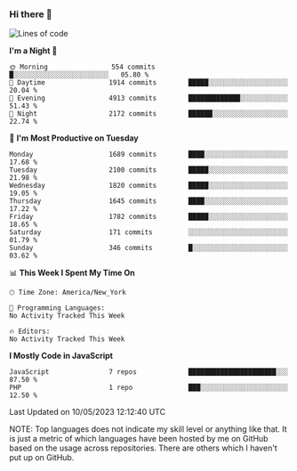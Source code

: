 ### Hi there 👋

<!--
**LynxJinxxy/LynxJinxxy** is a ✨ _special_ ✨ repository because its `README.md` (this file) appears on your GitHub profile.

Here are some ideas to get you started:

- 🔭 I’m currently working on ...
- 🌱 I’m currently learning ...
- 👯 I’m looking to collaborate on ...
- 🤔 I’m looking for help with ...
- 💬 Ask me about ...
- 📫 How to reach me: ...
- 😄 Pronouns: ...
- ⚡ Fun fact: ...
-->

<!--START_SECTION:waka-->
![Lines of code](https://img.shields.io/badge/From%20Hello%20World%20I%27ve%20Written-18.5%20million%20lines%20of%20code-blue)

**I'm a Night 🦉** 

```text
🌞 Morning                554 commits         █░░░░░░░░░░░░░░░░░░░░░░░░   05.80 % 
🌆 Daytime                1914 commits        █████░░░░░░░░░░░░░░░░░░░░   20.04 % 
🌃 Evening                4913 commits        █████████████░░░░░░░░░░░░   51.43 % 
🌙 Night                  2172 commits        ██████░░░░░░░░░░░░░░░░░░░   22.74 % 
```
📅 **I'm Most Productive on Tuesday** 

```text
Monday                   1689 commits        ████░░░░░░░░░░░░░░░░░░░░░   17.68 % 
Tuesday                  2100 commits        █████░░░░░░░░░░░░░░░░░░░░   21.98 % 
Wednesday                1820 commits        █████░░░░░░░░░░░░░░░░░░░░   19.05 % 
Thursday                 1645 commits        ████░░░░░░░░░░░░░░░░░░░░░   17.22 % 
Friday                   1782 commits        █████░░░░░░░░░░░░░░░░░░░░   18.65 % 
Saturday                 171 commits         ░░░░░░░░░░░░░░░░░░░░░░░░░   01.79 % 
Sunday                   346 commits         █░░░░░░░░░░░░░░░░░░░░░░░░   03.62 % 
```


📊 **This Week I Spent My Time On** 

```text
🕑︎ Time Zone: America/New_York

💬 Programming Languages: 
No Activity Tracked This Week

🔥 Editors: 
No Activity Tracked This Week
```

**I Mostly Code in JavaScript** 

```text
JavaScript               7 repos             ██████████████████████░░░   87.50 % 
PHP                      1 repo              ███░░░░░░░░░░░░░░░░░░░░░░   12.50 % 
```




 Last Updated on 10/05/2023 12:12:40 UTC
<!--END_SECTION:waka-->
NOTE: Top languages does not indicate my skill level or anything like that. It is just a metric of which languages have been hosted by me on GitHub based on the usage across repositories. There are others which I haven't put up on GitHub.

